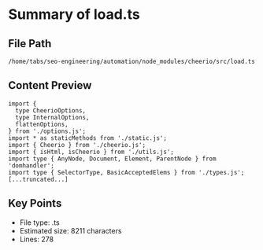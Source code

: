 # Summary of load.ts
  
## File Path
`/home/tabs/seo-engineering/automation/node_modules/cheerio/src/load.ts`

## Content Preview
```
import {
  type CheerioOptions,
  type InternalOptions,
  flattenOptions,
} from './options.js';
import * as staticMethods from './static.js';
import { Cheerio } from './cheerio.js';
import { isHtml, isCheerio } from './utils.js';
import type { AnyNode, Document, Element, ParentNode } from 'domhandler';
import type { SelectorType, BasicAcceptedElems } from './types.js';
[...truncated...]
```

## Key Points
- File type: .ts
- Estimated size: 8211 characters
- Lines: 278
